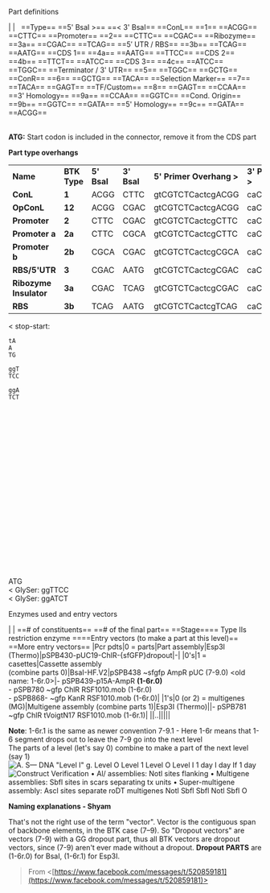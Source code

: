 Part definitions

|
|
  ==Type== ==5' BsaI >== ==< 3' BsaI==
==ConL== ==1== ==ACGG== ==CTTC==
==Promoter== ==2== ==CTTC== ==CGAC==
==Ribozyme== ==3a== ==CGAC== ==TCAG==
==5′ UTR / RBS== ==3b== ==TCAG== ==AATG==
==CDS 1== ==4a== ==AATG== ==TTCC==
==CDS 2== ==4b== ==TTCT== ==ATCC==
==CDS 3== ==4c== ==ATCC== ==TGGC==
==Terminator / 3' UTR== ==5== ==TGGC== ==GCTG==
==ConR== ==6== ==GCTG== ==TACA==
==Selection Marker== ==7== ==TACA== ==GAGT==
==TF/Custom== ==8== ==GAGT== ==CCAA==
==3' Homology== ==9a== ==CCAA== ==GGTC==
==Cond. Origin== ==9b== ==GGTC== ==GATA==
==5' Homology== ==9c== ==GATA== ==ACGG==

   
**ATG:** Start codon is included in the connector, remove it from the CDS part
 
**Part type overhangs**

|   |   |   |   |   |   |
|---|---|---|---|---|---|
|**Name**|**BTK Type**|**5' BsaI**|**3' BsaI**|**5' Primer Overhang >**|**3' Primer Overhang >**|
|**ConL**|**1**|ACGG|CTTC|gtCGTCTCactcgACGG|caCGTCTCactctGAAG|
|**OpConL**|**12**|ACGG|CGAC|gtCGTCTCactcgACGG|caCGTCTCactctGTCG|
|**Promoter**|**2**|CTTC|CGAC|gtCGTCTCactcgCTTC|caCGTCTCactctGTCG|
|**Promoter a**|**2a**|CTTC|CGCA|gtCGTCTCactcgCTTC|caCGTCTCactctTGCG|
|**Promoter b**|**2b**|CGCA|CGAC|gtCGTCTCactcgCGCA|caCGTCTCactctGTCG|
|**RBS/5'UTR**|**3**|CGAC|AATG|gtCGTCTCactcgCGAC|caCGTCTCactctCATT|
|**Ribozyme Insulator**|**3a**|CGAC|TCAG|gtCGTCTCactcgCGAC|caCGTCTCactctCTGA|
|**RBS**|**3b**|TCAG|AATG|gtCGTCTCactcgTCAG|caCGTCTCactctCATT|
 
< stop-start:

```
tA
A
TG

ggT
TCC

ggA
TCT

























```

ATG  
< GlySer: ggTTCC  
< GlySer: ggATCT

Enzymes used and entry vectors
 
|
|
==# of constituents== ==# of the final part== ==Stage====
Type IIs  
restriction enzyme
====Entry vectors (to make a part at this level)== ==More entry vectors==
|Pcr pdts|0 = parts|Part assembly|Esp3I (Thermo)|pSPB430-pUC19-ChlR-{sfGFP}dropout|-|
|0's|1 = casettes|Cassette assembly  <br>(combine parts 0)|BsaI-HF.V2|pSPB438 ~sfgfp AmpR pUC (7-9.0) <old name: 1-6r.0>|- pSPB439-p15A-AmpR **(1-6r.0)**<br>- pSPB780 ~gfp ChlR RSF1010.mob (1-6r.0)<br>- pSPB868- ~gfp KanR RSF1010.mob (1-6r.0)|
|1's|0 (or 2) = multigenes (MG)|Multigene assembly (combine parts 1)|Esp3I (Thermo)||- pSPB781 ~gfp ChlR tVoigtN17 RSF1010.mob (1-6r.1)|
||..|||||
 
**Note**: 1-6r.1 is the same as newer convention 7-9.1 - Here 1-6r means that 1-6 segment drops out to leave the 7-9 go into the next level  
The parts of a level (let's say 0) combine to make a part of the next level (say 1)
 ![A. S— DNA "Level I" g. Level O Level 1 Level O Level I 1 day I day If 1 day ](Exported%20image%2020250102022236-0.png)   ![Construct Verification • Al/ assemblies: Notl sites flanking • Multigene assemblies: Sbfl sites in scars separating tx units • Super-multigene assembly: Ascl sites separate roDT multigenes Notl Sbfl Sbfl Notl Sbfl O ](Exported%20image%2020250102022238-1.png)
 
**Naming explanations - Shyam**
 
That's not the right use of the term "vector". Vector is the contiguous span of backbone elements, in the BTK case (7–9). So "Dropout vectors" are vectors (7-9) with a GG dropout part, thus all BTK vectors are dropout vectors, since (7-9) aren't ever made without a dropout. **Dropout** **PARTS** are (1-6r.0) for BsaI, (1-6r.1) for Esp3I.
 > From <[https://www.facebook.com/messages/t/520859181](https://www.facebook.com/messages/t/520859181)>